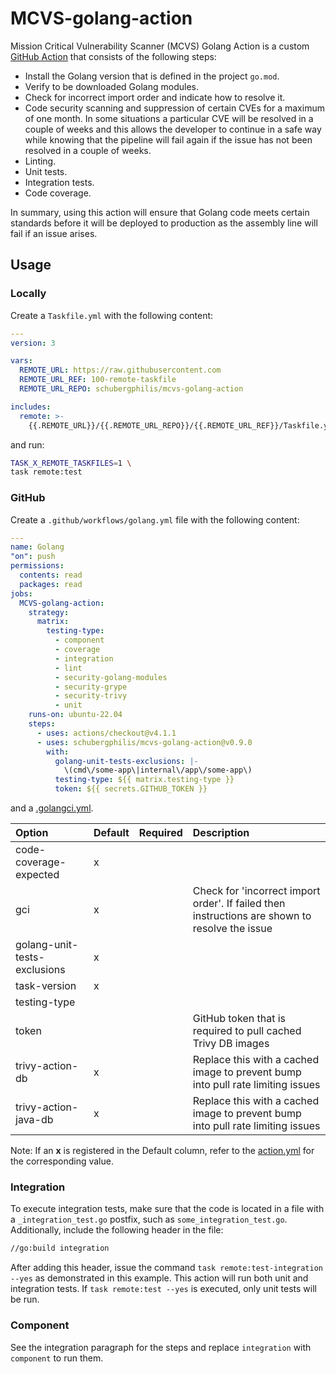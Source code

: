 # MCVS-golang-action

Mission Critical Vulnerability Scanner (MCVS) Golang Action is a custom
[GitHub Action](https://github.com/features/actions) that consists of the
following steps:

- Install the Golang version that is defined in the project `go.mod`.
- Verify to be downloaded Golang modules.
- Check for incorrect import order and indicate how to resolve it.
- Code security scanning and suppression of certain CVEs for a maximum of one
  month. In some situations a particular CVE will be resolved in a couple of
  weeks and this allows the developer to continue in a safe way while knowing
  that the pipeline will fail again if the issue has not been resolved in a
  couple of weeks.
- Linting.
- Unit tests.
- Integration tests.
- Code coverage.

In summary, using this action will ensure that Golang code meets certain
standards before it will be deployed to production as the assembly line will
fail if an issue arises.

## Usage

### Locally

Create a `Taskfile.yml` with the following content:

```yml
---
version: 3

vars:
  REMOTE_URL: https://raw.githubusercontent.com
  REMOTE_URL_REF: 100-remote-taskfile
  REMOTE_URL_REPO: schubergphilis/mcvs-golang-action

includes:
  remote: >-
    {{.REMOTE_URL}}/{{.REMOTE_URL_REPO}}/{{.REMOTE_URL_REF}}/Taskfile.yml
```

and run:

```zsh
TASK_X_REMOTE_TASKFILES=1 \
task remote:test
```

### GitHub

Create a `.github/workflows/golang.yml` file with the following content:

```yml
---
name: Golang
"on": push
permissions:
  contents: read
  packages: read
jobs:
  MCVS-golang-action:
    strategy:
      matrix:
        testing-type:
          - component
          - coverage
          - integration
          - lint
          - security-golang-modules
          - security-grype
          - security-trivy
          - unit
    runs-on: ubuntu-22.04
    steps:
      - uses: actions/checkout@v4.1.1
      - uses: schubergphilis/mcvs-golang-action@v0.9.0
        with:
          golang-unit-tests-exclusions: |-
            \(cmd\/some-app\|internal\/app\/some-app\)
          testing-type: ${{ matrix.testing-type }}
          token: ${{ secrets.GITHUB_TOKEN }}
```

and a [.golangci.yml](https://golangci-lint.run/usage/configuration/).

<!-- markdownlint-disable MD013 -->

| Option                       | Default | Required | Description                                                                                    |
| :--------------------------- | :------ | -------- | :--------------------------------------------------------------------------------------------- |
| code-coverage-expected       | x       |          |                                                                                                |
| gci                          | x       |          | Check for 'incorrect import order'. If failed then instructions are shown to resolve the issue |
| golang-unit-tests-exclusions | x       |          |                                                                                                |
| task-version                 | x       |          |                                                                                                |
| testing-type                 |         |          |                                                                                                |
| token                        |         |          | GitHub token that is required to pull cached Trivy DB images                                   |
| trivy-action-db              | x       |          | Replace this with a cached image to prevent bump into pull rate limiting issues                |
| trivy-action-java-db         | x       |          | Replace this with a cached image to prevent bump into pull rate limiting issues                |

Note: If an **x** is registered in the Default column, refer to the
[action.yml](action.yml) for the corresponding value.

<!-- markdownlint-enable MD013 -->

### Integration

To execute integration tests, make sure that the code is located in a file with
a `_integration_test.go` postfix, such as `some_integration_test.go`.
Additionally, include the following header in the file:

```bash
//go:build integration
```

After adding this header, issue the command `task remote:test-integration --yes`
as demonstrated in this example. This action will run both unit and integration
tests. If `task remote:test --yes` is executed, only unit tests will be run.

### Component

See the integration paragraph for the steps and replace `integration` with
`component` to run them.
